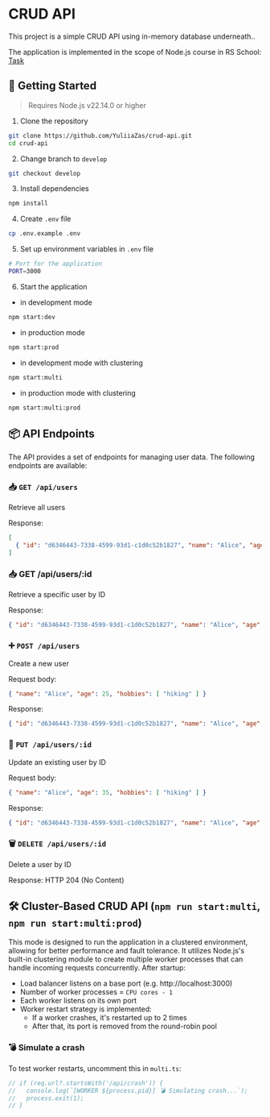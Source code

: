 # CRUD API

This project is a simple CRUD API using in-memory database underneath..

The application is implemented in the scope of Node.js course in RS School: [Task](https://github.com/AlreadyBored/nodejs-assignments/blob/main/assignments/crud-api/assignment.md)

## 🚀 Getting Started

> Requires Node.js v22.14.0 or higher

1. Clone the repository
```bash
git clone https://github.com/YuliiaZas/crud-api.git
cd crud-api
```
2. Change branch to `develop`
```bash
git checkout develop
```
3. Install dependencies
```bash
npm install
```
4. Create `.env` file
```bash
cp .env.example .env
```
5. Set up environment variables in `.env` file
```bash
# Port for the application
PORT=3000
```
6. Start the application
- in development mode
```bash
npm start:dev
```
- in production mode
```bash
npm start:prod
```
- in development mode with clustering
```bash
npm start:multi
```
- in production mode with clustering
```bash
npm start:multi:prod
```

## 📦 API Endpoints
The API provides a set of endpoints for managing user data. The following endpoints are available:
### 📥 `GET /api/users`
Retrieve all users

Response:
```json
[
  { "id": "d6346443-7338-4599-93d1-c1d0c52b1827", "name": "Alice", "age": 25, "hobbies": [ "hiking" ] }
]
```
### 📥 GET /api/users/:id
Retrieve a specific user by ID

Response:
```json
{ "id": "d6346443-7338-4599-93d1-c1d0c52b1827", "name": "Alice", "age": 25, "hobbies": [ "hiking" ] }
```
### ➕ `POST /api/users`
Create a new user
  
Request body:
```json
{ "name": "Alice", "age": 25, "hobbies": [ "hiking" ] }
```
Response:
```json
{ "id": "d6346443-7338-4599-93d1-c1d0c52b1827", "name": "Alice", "age": 25, "hobbies": [ "hiking" ] }
```
### 🔄 `PUT /api/users/:id`
Update an existing user by ID
  
Request body:
```json
{ "name": "Alice", "age": 35, "hobbies": [ "hiking" ] }
```
Response:
```json
{ "id": "d6346443-7338-4599-93d1-c1d0c52b1827", "name": "Alice", "age": 35, "hobbies": [ "hiking" ] }
```
### 🗑️ `DELETE /api/users/:id`
Delete a user by ID
  
Response: HTTP 204 (No Content)

## 🛠 Cluster-Based CRUD API (`npm run start:multi`, `npm run start:multi:prod`)
This mode is designed to run the application in a clustered environment, allowing for better performance and fault tolerance. It utilizes Node.js's built-in clustering module to create multiple worker processes that can handle incoming requests concurrently.
After startup:
- Load balancer listens on a base port (e.g. http://localhost:3000)
- Number of worker processes = `CPU cores - 1`
- Each worker listens on its own port
- Worker restart strategy is implemented:
  - If a worker crashes, it's restarted up to 2 times
  - After that, its port is removed from the round-robin pool
    
### 💣 Simulate a crash
To test worker restarts, uncomment this in `multi.ts`:
```typescript
// if (req.url?.startsWith('/api/crash')) {
//   console.log(`[WORKER ${process.pid}] 💣 Simulating crash...`);
//   process.exit(1);
// }
```

